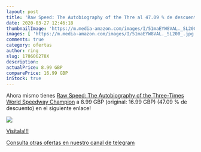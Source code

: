 ```yaml
---
layout: post
title: 'Raw Speed: The Autobiography of the Thre al 47.09 % de descuento'
date: 2020-03-27 12:46:18
thumbnailImage: 'https://m.media-amazon.com/images/I/51maEYW8VAL._SL200_.jpg'
images: [ 'https://m.media-amazon.com/images/I/51maEYW8VAL._SL200_.jpg' ]
comments: true
category: ofertas
author: ring
slug: 178606278X
description:
actualPrice: 8.99 GBP
comparePrice: 16.99 GBP
inStock: true
---
```


Ahora mismo tienes [Raw Speed: The Autobiography of the Three-Times World Speedway Champion](https://www.amazon.com/dp/178606278X/?tag=redken08-20) a 8.99 GBP (original: 16.99 GBP) (47.09 %  de descuento) en el siguiente enlace!

[![](https://m.media-amazon.com/images/I/51maEYW8VAL._SL200_.jpg)](https://www.amazon.com/dp/178606278X/?tag=redken08-20)

[Visítala!!!](https://www.amazon.com/dp/178606278X/?tag=redken08-20)

[Consulta otras ofertas en nuestro canal de telegram](https://t.me/s/ofertas25)
